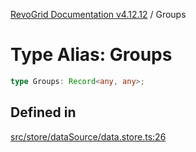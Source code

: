 [RevoGrid Documentation v4.12.12](README.md) / Groups

# Type Alias: Groups

```ts
type Groups: Record<any, any>;
```

## Defined in

[src/store/dataSource/data.store.ts:26](https://github.com/revolist/revogrid/blob/ecd92bead8bd3117a71a9fcab227f9b0f91c2edf/src/store/dataSource/data.store.ts#L26)
